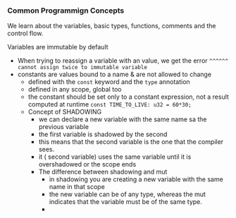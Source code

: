### Common Programmign Concepts
We learn about the variables, basic types, functions, comments and the control flow.

Variables are immutable by default
 - When trying to reassign a variable with an value, we get the error ```^^^^^^ cannot assign twice to immutable variable```
 - constants are values bound to a name & are not allowed to change
   - defined with the `const` keyword and the `type` annotation
   - defined in any scope, global too
   - the constant should be set only to a constant expression, not a result computed at runtime
   ``` const TIME_TO_LIVE: u32 = 60*30;   ```
   - Concept of SHADOWING
     - we can declare a new variable with the same name sa the previous variable
     - the first variable is shadowed by the second
     - this means that the second variable is the one that the compiler sees.
     - it ( second variable) uses the same variable until it is overshadowed or the scope ends
     - The difference between shadowing and mut
       - in shadowing you are  creating a new variable with the same name in that scope
       - the new variable can be of any type, whereas the mut indicates that the variable must be of the same type.
       - 
